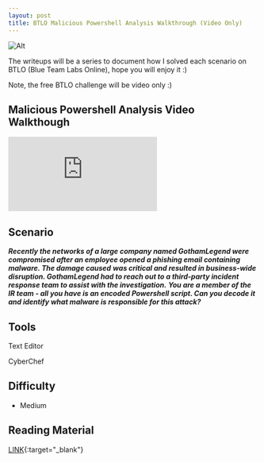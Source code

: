 ```yaml
---
layout: post
title: BTLO Malicious Powershell Analysis Walkthrough (Video Only)
---
```

![Alt](https://bohansec.com/assets/powershell/cover.jpg "Security Blue Team")

The writeups will be a series to document how I solved each scenario on BTLO (Blue Team Labs Online), hope you will enjoy it :)

Note, the free BTLO challenge will be video only :)

## Malicious Powershell Analysis Video Walkthough 

<div class="youtube-wrapper">
    <iframe 
            src="https://www.youtube.com/embed/rQ4IDw2X4_g"
            frameborder="0"
            allow="autoplay; encrypted-media"
            allowfullscreen></iframe>
</div>


## Scenario

***Recently the networks of a large company named GothamLegend were compromised after an employee opened a phishing email containing malware. The damage caused*** ***was critical and resulted in business-wide disruption. GothamLegend had to reach out to a third-party incident response team to assist with the investigation.*** 
***You are a member of the IR team - all you have is an encoded Powershell script. Can you decode it and identify what malware is responsible for this attack?***

## Tools
Text Editor 

CyberChef

## Difficulty
- Medium 

## Reading Material
[LINK](https://malware.news/t/deobfuscating-powershell-putting-the-toothpaste-back-in-the-tube/23509){:target="_blank"}